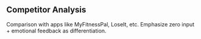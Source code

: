 ## Competitor Analysis

Comparison with apps like MyFitnessPal, LoseIt, etc. Emphasize zero input + emotional feedback as differentiation.